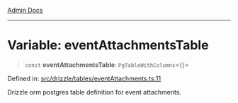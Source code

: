 [Admin Docs](/)

***

# Variable: eventAttachmentsTable

> `const` **eventAttachmentsTable**: `PgTableWithColumns`\<\{\}\>

Defined in: [src/drizzle/tables/eventAttachments.ts:11](https://github.com/syedali237/talawa-api/blob/691786dc98e76819737c41ef0af34983792105fd/src/drizzle/tables/eventAttachments.ts#L11)

Drizzle orm postgres table definition for event attachments.
